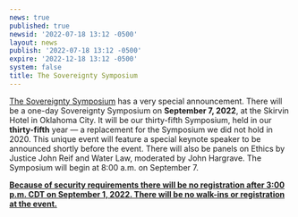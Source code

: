 ```yaml
---
news: true
published: true
newsid: '2022-07-18 13:12 -0500'
layout: news
publish: '2022-07-18 13:12 -0500'
expire: '2022-12-18 13:12 -0500'
system: false
title: The Sovereignty Symposium
---
```

[The Sovereignty Symposium](https://thesovereigntysymposium.com/.) has a very special announcement. There will be a one-day Sovereignty Symposium on **September 7, 2022**, at the Skirvin Hotel in Oklahoma City. It will be our thirty-fifth Symposium, held in our **thirty-fifth** year — a replacement for the Symposium we did not hold in 2020.  This unique event will feature a special keynote speaker to be announced shortly before the event.  There will also be panels on Ethics by Justice John Reif and Water Law, moderated by John Hargrave. The Symposium will begin at 8:00 a.m. on September 7.

**<u>Because of security requirements there will be no registration after 3:00 p.m. CDT on September 1, 2022.  There will be no walk-ins or registration at the event.</u>**
